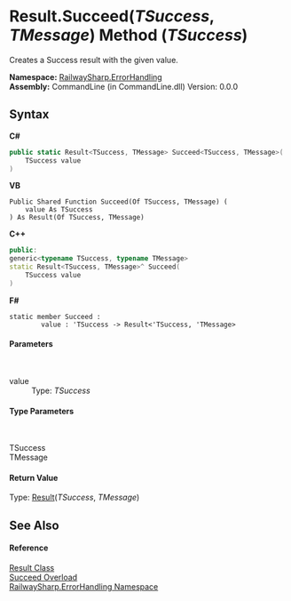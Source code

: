 # Result.Succeed(*TSuccess*, *TMessage*) Method (*TSuccess*)
 

Creates a Success result with the given value.

**Namespace:**&nbsp;<a href="N_RailwaySharp_ErrorHandling">RailwaySharp.ErrorHandling</a><br />**Assembly:**&nbsp;CommandLine (in CommandLine.dll) Version: 0.0.0

## Syntax

**C#**<br />
``` C#
public static Result<TSuccess, TMessage> Succeed<TSuccess, TMessage>(
	TSuccess value
)

```

**VB**<br />
``` VB
Public Shared Function Succeed(Of TSuccess, TMessage) ( 
	value As TSuccess
) As Result(Of TSuccess, TMessage)
```

**C++**<br />
``` C++
public:
generic<typename TSuccess, typename TMessage>
static Result<TSuccess, TMessage>^ Succeed(
	TSuccess value
)
```

**F#**<br />
``` F#
static member Succeed : 
        value : 'TSuccess -> Result<'TSuccess, 'TMessage> 

```


#### Parameters
&nbsp;<dl><dt>value</dt><dd>Type: *TSuccess*<br /></dd></dl>

#### Type Parameters
&nbsp;<dl><dt>TSuccess</dt><dd /><dt>TMessage</dt><dd /></dl>

#### Return Value
Type: <a href="T_RailwaySharp_ErrorHandling_Result_2">Result</a>(*TSuccess*, *TMessage*)

## See Also


#### Reference
<a href="T_RailwaySharp_ErrorHandling_Result">Result Class</a><br /><a href="Overload_RailwaySharp_ErrorHandling_Result_Succeed">Succeed Overload</a><br /><a href="N_RailwaySharp_ErrorHandling">RailwaySharp.ErrorHandling Namespace</a><br />